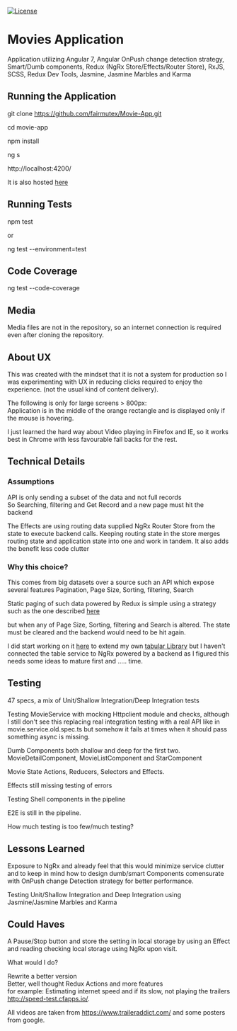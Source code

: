 [![License][license-image]][license-url] 

# Movies Application  

Application utilizing Angular 7, Angular OnPush change detection strategy, Smart/Dumb components, Redux (NgRx Store/Effects/Router Store), RxJS, SCSS, Redux Dev Tools, Jasmine, Jasmine Marbles and Karma

## Running the Application  

git clone https://github.com/fairmutex/Movie-App.git  
   
cd movie-app   
   
npm install   
   
ng s    

http://localhost:4200/    

It is also hosted [here](https://code.fairmutex.com/projects/web/movie-app/)   
   
## Running Tests

npm test   
   
or   

ng test --environment=test   

## Code Coverage   

ng test --code-coverage   
    
## Media  

Media files are not in the repository, so an internet connection is required even after cloning the repository.

## About UX   
   
This was created with the mindset that it is not a system for production so I was experimenting with UX in reducing clicks required to enjoy the experience. (not the usual kind of content delivery).  
   
The following is only for large screens > 800px:    
Application is in the middle of the orange rectangle and is displayed only if the mouse is hovering.   
   
I just learned the hard way about Video playing in Firefox and IE, so it works best in Chrome with less favourable fall backs for the rest.  

## Technical Details

### Assumptions   
   
API is only sending a subset of the data and not full records   
So Searching, filtering and Get Record and a new page must hit the backend   
   
   
The Effects are using routing data supplied NgRx Router Store from the state to execute backend calls. Keeping routing state in the store merges routing state and application state into one and work in tandem.
It also adds the benefit less code clutter    
   
### Why this choice?   
   
This comes from big datasets over a source such an API which expose several features Pagination, Page Size, Sorting, filtering, Search   
   
Static paging of such data powered by Redux is simple using a strategy such as the one described [here](https://medium.com/@bo.vandersteene/advanced-pagination-with-ngrx-store-and-angular-5-f26ca4761cef)


but when any of Page Size, Sorting, filtering and Search is altered. The state must be cleared and the backend would need to be hit again.

I did start working on it [here](https://stackblitz.com/edit/angular-ubwakn) to extend my own [tabular Library](https://github.com/fairmutex/FTable)  but I haven't connected the table service to NgRx powered by a backend as I figured this needs some ideas to mature first and ..... time.   

## Testing   
     
47 specs, a mix of Unit/Shallow Integration/Deep Integration tests    
   
Testing MovieService with mocking Httpclient module and checks, although I still don't see this replacing real integration testing with a real API like in movie.service.old.spec.ts but somehow it fails at times when it should pass something async is missing.

Dumb Components both shallow and deep for the first two.  
MovieDetailComponent, MovieListComponent and StarComponent  

Movie State
Actions, Reducers, Selectors and Effects.

Effects still missing testing of errors

Testing Shell components in the pipeline

E2E is still in the pipeline.
   
How much testing is too few/much testing?   
     
## Lessons Learned   
   
Exposure to NgRx and already feel that this would minimize service clutter and to keep in mind how to design dumb/smart Components comensurate with OnPush change Detection strategy for better performance.

Testing Unit/Shallow Integration and Deep Integration using Jasmine/Jasmine Marbles and Karma

## Could Haves  

A Pause/Stop button and store the setting in local storage by using an Effect and reading checking local storage using NgRx upon visit.   

What would I do?   

Rewrite a better version   
Better, well thought Redux Actions and more features   
for example: Estimating internet speed and if its slow, not playing the trailers http://speed-test.cfapps.io/.   
   
All videos are taken from https://www.traileraddict.com/ and some posters from google.

[MIT license]: http://opensource.org/licenses/MIT
[license-image]: https://img.shields.io/badge/license-MIT-green.svg
[license-url]: http://opensource.org/licenses/MIT